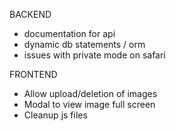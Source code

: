 BACKEND

- documentation for api
- dynamic db statements / orm
- issues with private mode on safari

FRONTEND

- Allow upload/deletion of images
- Modal to view image full screen
- Cleanup js files
